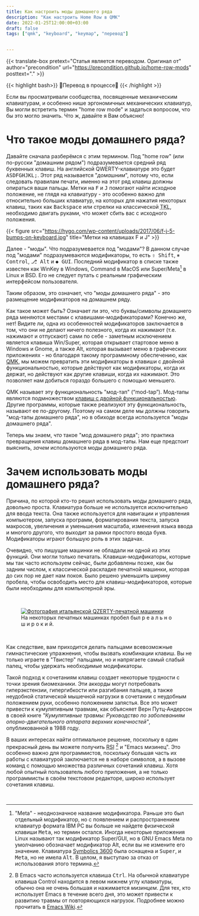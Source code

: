 ```yaml
---
title: Как настроить моды домашнего ряда
description: "Как настроить Home Row в QMK"
date: 2022-01-25T12:00:00+03:00
draft: false
tags: ["qmk", "keyboard", "keymap", "перевод"]


---
```


{{< translate-box pretext="Статья является переводом. Оригинал от" author="precondition" url="https://precondition.github.io/home-row-mods" posttext="." >}}

{{< highlight bash>}} 🚧Перевод в процессе🚧 {{< /highlight >}}

Если вы просматривали сообщества, посвященные механическим клавиатурам, и особенно нише эргономичных механических клавиатур, Вы могли встретить термин "home row mode" и задаться вопросом, что бы это могло значить. Что ж, давайте я Вам объясню!

# Что такое моды домашнего ряда?

Давайте сначала разберёмся с этим термином. Под "home row" (или по-русски "домашним рядом") подразумевается средний ряд буквенных клавиш. На английской QWERTY-клавиатуре это будет <kbd>A</kbd><kbd>S</kbd><kbd>D</kbd><kbd>F</kbd><kbd>G</kbd><kbd>H</kbd><kbd>J</kbd><kbd>K</kbd><kbd>L</kbd><kbd>;</kbd>. Этот ряд называется "_домашним_", потому что, если следовать правилам печати, именно на этот ряд клавиш должны опираться ваши пальцы. Метки на <kbd>F</kbd> и <kbd>J</kbd> помогают найти исходное положение, не глядя на клавиатуру - это особенно важно для относительно больших клавиатур, на которых для нажатия некоторых клавиш, таких как <kbd>Backspace</kbd> или стрелки на классической <abbr title="Ten Key Less (клавиатуры, у которых отсутствует цифровой блок с правой стороны)">TKL</abbr>, необходимо двигать руками, что может сбить вас с исходного положения.

{{< figure src="https://hygo.com/wp-content/uploads/2017/06/f-j-5-bumps-on-keyboard.jpg" title="Метки на клавишах F и J" >}}

Далее - "моды". Что подразумевается под "модами"? В данном случае под "модами" подразумеваются модификаторы, то есть <kbd>⇧ Shift</kbd>, <kbd>⎈ Control</kbd>, <kbd>⎇ Alt</kbd> и <kbd>◆ GUI</kbd>. Последний модификатор в списке также известен как WinKey в Windows, Command в MacOS или Super/Meta[^1] в Linux и BSD. Его не следует путать с реальным графическим интерфейсом пользователя.

Таким образом, это означает, что "моды домашнего ряда" - это размещение модификаторов на домашнем ряду.

Как такое может быть? Означает ли это, что буквы/символы домашнего ряда меняются местами с клавишами-модификаторами? Конечно же, нет! Видите ли, одна из особенностей модификаторов заключается в том, что они не делают ничего полезного, когда их нажимают (т.е. нажимают и отпускают) сами по себе - заметным исключением является клавиша Win/Super, которая открывает стартовое меню в Windows и Gnome, а также Alt, которая вызывает меню в графических приложениях - но благодаря такому программному обеспечению, как [QMK](https://docs.qmk.fm/#/), мы можем превратить эти модификаторы в клавиши с двойной функциональностью, которые действуют как модификаторы, когда их держат, но действуют как другие клавиши, когда их нажимают. Это позволяет нам добиться гораздо большего с помощью меньшего.

QMK называет эту функциональность "мод-тап" (“mod-tap”). Мод-тапы являются подмножеством [клавиш с двойной функциональностью](http://en.wikipedia.org/wiki/Modifier_key#Dual-role_keys). Другие программы, которые также реализуют эту функциональность, называют ее по-другому. Поэтому на самом деле мы должны говорить "мод-тапы домашнего ряда", но в обиходе всегда используется "моды домашнего ряда".

Теперь мы знаем, *что* такое "мод домашнего ряда"; это практика превращения клавиш домашнего ряда в мод-тапы. Нам еще предстоит выяснить, *зачем* используются моды домашнего ряда.

# Зачем использовать моды домашнего ряда?

Причина, по которой кто-то решил использовать моды домашнего ряда, довольно проста. Клавиатура больше не используется исключительно для ввода текста. Она также используется для навигации и управления компьютером, запуска программ, форматирования текста, запуска макросов, увеличения и уменьшения масштаба, изменения языка ввода и многого другого, что выходит за рамки простого ввода букв. Модификаторы играют большую роль в этих задачах.

Очевидно, что пишущие машинки не обладали ни одной из этих функций. Они могли только печатать. Клавиши-модификаторы, которые мы так часто используем сейчас, были добавлены позже, как бы задним числом, к классической раскладке печатной машинки, которая до сих пор не дает нам покоя. Было решено уменьшить ширину пробела, чтобы освободить место для клавиш-модификаторов, которые были необходимы для компьютерной эры.

<br>

<figure>
<a href="https://genevatypewriters.blogspot.com/2010/11/variations-on-typewriter-keyboard.html">
        <img src="https://4.bp.blogspot.com/_8pq4w7Eq5-Q/TO2K1vc3MMI/AAAAAAAABiA/rr6e91NHUqc/s1600/IMG_0830.JPG" alt="Фотография итальянской QZERTY-печатной машинки" title="Итальянская QZERTY печатная машинка">
</a>
<figcaption>
На некоторых печатных машинках пробел был р е а л ь н о  ш и р о к и й.
</figcaption>
</figure>

<br>

Как следствие, вам приходится делать пальцами всевозможные гимнастические упражнения, чтобы вызвать комбинации клавиш. Вы не только играете в "Твистер" пальцами, но и напрягаете самый слабый палец, чтобы удержать необходимые модификаторы.

Такой подход к сочетаниям клавиш создает некоторые трудности с точки зрения биомеханики. Эти аккорды могут потребовать гиперэкстензии, гипергибкости или разгибания пальцев, а также неудобной статической мышечной нагрузки в сочетании с неудобным положением руки, особенно положением запястья. Все это может привести к кумулятивным травмам, как объясняет Верн Путц-Андерсон в своей книге *"Кумулятивные травмы: Руководство по заболеваниям опорно-двигательного аппарата верхних конечностей"*, опубликованной в 1988 году.

В ваших интересах найти оптимальное решение, поскольку в один прекрасный день вы можете получить <abbr title="Repetitive strain injury (травмы от повторяющихся нагрузок)">RSI</abbr> [^2] и "Emacs мизинец". Это особенно важно для программистов, поскольку большая часть их работы с клавиатурой заключается не в наборе символов, а в вызове команд с помощью множества различных сочетаний клавиш. Хотя любой опытный пользователь любого приложения, а не только программисты в своём текстовом редакторе, широко использует сочетания клавиш.



<br>

[^1]: "Meta" - неоднозначное название модификатора. Раньше это был отдельный модификатор, но с появлением и распространением клавиатур формата IBM PC вы больше не найдете физической клавиши <kbd>Meta</kbd>, но термин остался. Иногда некоторые приложения Linux называют так модификатор Super/GUI, но в GNU Emacs Meta по умолчанию обозначает модификатор Alt, если вы не измените его значение. Клавиатура [Symbolics 3600](https://deskthority.net/download/file.php?id=47925) была оснащена и <kbd>Super</kbd>, и <kbd>Meta</kbd>, но не имела <kbd>Alt</kbd>. В целом, я выступаю за отказ от использования этого термина.

[^2]: В Emacs часто используется клавиша <kbd>Ctrl</kbd>. На обычной клавиатуре клавиша Control находится в левом нижнем углу клавиатуры, обычно она не очень большая и нажимается *мизинцем*. Для тех, кто использует Emacs в течение всего дня, это может привести к развитию травмы от повторяющихся нагрузок. Подробнее можно прочитать в [Emacs Wiki](https://www.emacswiki.org/emacs/RepeatedStrainInjury).

